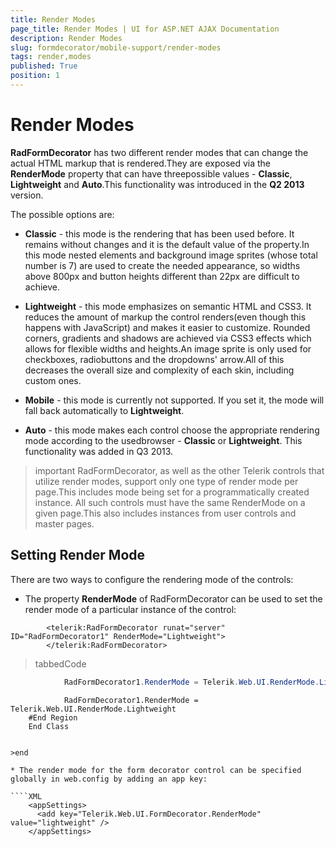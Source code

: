 ```yaml
---
title: Render Modes
page_title: Render Modes | UI for ASP.NET AJAX Documentation
description: Render Modes
slug: formdecorator/mobile-support/render-modes
tags: render,modes
published: True
position: 1
---
```


# Render Modes



__RadFormDecorator__ has two different render modes that can change the actual HTML markup that is rendered.They are exposed via the __RenderMode__ property that can have threepossible values - __Classic__, __Lightweight__ and __Auto__.This functionality was introduced in the __Q2 2013__ version.

The possible options are:

* __Classic__ - this mode is the rendering that has been used before. It remains without changes and it is the default value of the property.In this mode nested elements and background image sprites (whose total number is 7) are used to create the needed appearance, so widths above 800px and button heights different than 22px are difficult to achieve.

* __Lightweight__ - this mode emphasizes on semantic HTML and CSS3. It reduces the amount of markup the control renders(even though this happens with JavaScript) and makes it easier to customize. Rounded corners, gradients and shadows are achieved via CSS3 effects which allows for flexible widths and heights.An image sprite is only used for checkboxes, radiobuttons and the dropdowns' arrow.All of this decreases the overall size and complexity of each skin, including custom ones.

* __Mobile__ - this mode is currently not supported. If you set it, the mode will fall back automatically to __Lightweight__.

* __Auto__ - this mode makes each control choose the appropriate rendering mode according to the usedbrowser - __Classic__ or __Lightweight__. This functionality was added in Q3 2013.

>important RadFormDecorator, as well as the other Telerik controls that utilize render modes, support only one type of render mode per page.This includes mode being set for a programmatically created instance. All such controls must have the same RenderMode on a given page.This also includes instances from user controls and master pages.
>


## Setting Render Mode

There are two ways to configure the rendering mode of the controls:

* The property __RenderMode__ of RadFormDecorator can be used to set the render mode of a particular instance of the control:

````ASPNET
	    <telerik:RadFormDecorator runat="server" ID="RadFormDecorator1" RenderMode="Lightweight">
	    </telerik:RadFormDecorator>
````



>tabbedCode

````C#
			RadFormDecorator1.RenderMode = Telerik.Web.UI.RenderMode.Lightweight;
````
````VB.NET
			RadFormDecorator1.RenderMode = Telerik.Web.UI.RenderMode.Lightweight
	#End Region
	End Class


>end

* The render mode for the form decorator control can be specified globally in web.config by adding an app key:

````XML
	<appSettings>
	  <add key="Telerik.Web.UI.FormDecorator.RenderMode" value="lightweight" />
	</appSettings>
````


